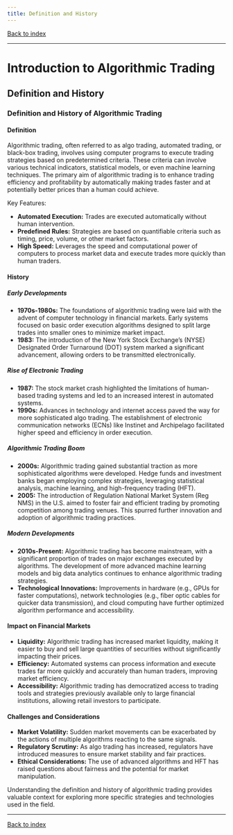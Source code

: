 ```yaml
---
title: Definition and History
---
```


[Back to index](index.html)

---
# Introduction to Algorithmic Trading
## Definition and History

### Definition and History of Algorithmic Trading

#### Definition
Algorithmic trading, often referred to as algo trading, automated trading, or black-box trading, involves using computer programs to execute trading strategies based on predetermined criteria. These criteria can involve various technical indicators, statistical models, or even machine learning techniques. The primary aim of algorithmic trading is to enhance trading efficiency and profitability by automatically making trades faster and at potentially better prices than a human could achieve.

Key Features:
- **Automated Execution:** Trades are executed automatically without human intervention.
- **Predefined Rules:** Strategies are based on quantifiable criteria such as timing, price, volume, or other market factors.
- **High Speed:** Leverages the speed and computational power of computers to process market data and execute trades more quickly than human traders.

#### History

##### Early Developments
- **1970s-1980s:** The foundations of algorithmic trading were laid with the advent of computer technology in financial markets. Early systems focused on basic order execution algorithms designed to split large trades into smaller ones to minimize market impact.
- **1983:** The introduction of the New York Stock Exchange’s (NYSE) Designated Order Turnaround (DOT) system marked a significant advancement, allowing orders to be transmitted electronically.

##### Rise of Electronic Trading
- **1987:** The stock market crash highlighted the limitations of human-based trading systems and led to an increased interest in automated systems. 
- **1990s:** Advances in technology and internet access paved the way for more sophisticated algo trading. The establishment of electronic communication networks (ECNs) like Instinet and Archipelago facilitated higher speed and efficiency in order execution.

##### Algorithmic Trading Boom
- **2000s:** Algorithmic trading gained substantial traction as more sophisticated algorithms were developed. Hedge funds and investment banks began employing complex strategies, leveraging statistical analysis, machine learning, and high-frequency trading (HFT).
- **2005:** The introduction of Regulation National Market System (Reg NMS) in the U.S. aimed to foster fair and efficient trading by promoting competition among trading venues. This spurred further innovation and adoption of algorithmic trading practices.
    
##### Modern Developments
- **2010s-Present:** Algorithmic trading has become mainstream, with a significant proportion of trades on major exchanges executed by algorithms. The development of more advanced machine learning models and big data analytics continues to enhance algorithmic trading strategies. 
- **Technological Innovations:** Improvements in hardware (e.g., GPUs for faster computations), network technologies (e.g., fiber optic cables for quicker data transmission), and cloud computing have further optimized algorithm performance and accessibility.

#### Impact on Financial Markets
- **Liquidity:** Algorithmic trading has increased market liquidity, making it easier to buy and sell large quantities of securities without significantly impacting their prices.
- **Efficiency:** Automated systems can process information and execute trades far more quickly and accurately than human traders, improving market efficiency.
- **Accessibility:** Algorithmic trading has democratized access to trading tools and strategies previously available only to large financial institutions, allowing retail investors to participate.

#### Challenges and Considerations
- **Market Volatility:** Sudden market movements can be exacerbated by the actions of multiple algorithms reacting to the same signals.
- **Regulatory Scrutiny:** As algo trading has increased, regulators have introduced measures to ensure market stability and fair practices.
- **Ethical Considerations:** The use of advanced algorithms and HFT has raised questions about fairness and the potential for market manipulation.

Understanding the definition and history of algorithmic trading provides valuable context for exploring more specific strategies and technologies used in the field.

---
[Back to index](index.html)
